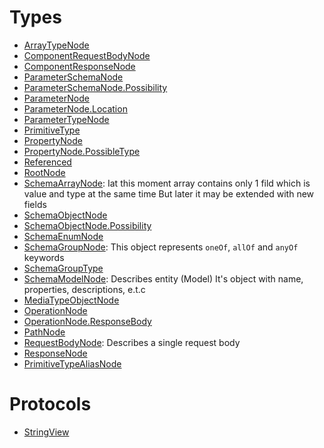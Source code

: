 # Types

  - [ArrayTypeNode](./ArrayTypeNode)
  - [ComponentRequestBodyNode](./ComponentRequestBodyNode)
  - [ComponentResponseNode](./ComponentResponseNode)
  - [ParameterSchemaNode](./ParameterSchemaNode)
  - [ParameterSchemaNode.Possibility](./ParameterSchemaNode_Possibility)
  - [ParameterNode](./ParameterNode)
  - [ParameterNode.Location](./ParameterNode_Location)
  - [ParameterTypeNode](./ParameterTypeNode)
  - [PrimitiveType](./PrimitiveType)
  - [PropertyNode](./PropertyNode)
  - [PropertyNode.PossibleType](./PropertyNode_PossibleType)
  - [Referenced](./Referenced)
  - [RootNode](./RootNode)
  - [SchemaArrayNode](./SchemaArrayNode):
    Iat this moment array contains only 1 fild which is value and type at the same time
    But later it may be extended with new fields
  - [SchemaObjectNode](./SchemaObjectNode)
  - [SchemaObjectNode.Possibility](./SchemaObjectNode_Possibility)
  - [SchemaEnumNode](./SchemaEnumNode)
  - [SchemaGroupNode](./SchemaGroupNode):
    This object represents `oneOf`, `allOf` and `anyOf` keywords
  - [SchemaGroupType](./SchemaGroupType)
  - [SchemaModelNode](./SchemaModelNode):
    Describes entity (Model)
    It's object with name, properties, descriptions, e.t.c
  - [MediaTypeObjectNode](./MediaTypeObjectNode)
  - [OperationNode](./OperationNode)
  - [OperationNode.ResponseBody](./OperationNode_ResponseBody)
  - [PathNode](./PathNode)
  - [RequestBodyNode](./RequestBodyNode):
    Describes a single request body
  - [ResponseNode](./ResponseNode)
  - [PrimitiveTypeAliasNode](./PrimitiveTypeAliasNode)

# Protocols

  - [StringView](./StringView)
